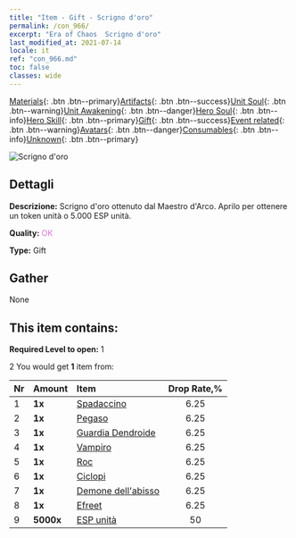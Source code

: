 ```yaml
---
title: "Item - Gift - Scrigno d'oro"
permalink: /con_966/
excerpt: "Era of Chaos  Scrigno d'oro"
last_modified_at: 2021-07-14
locale: it
ref: "con_966.md"
toc: false
classes: wide
---
```

 [Materials](/ItemsIT/){: .btn .btn--primary}[Artifacts](/ItemsIT/Artifacts/){: .btn .btn--success}[Unit Soul](/ItemsIT/UnitSoul/){: .btn .btn--warning}[Unit Awakening](/ItemsIT/UnitAwakening/){: .btn .btn--danger}[Hero Soul](/ItemsIT/HeroSoul/){: .btn .btn--info}[Hero Skill](/ItemsIT/HeroSkill/){: .btn .btn--primary}[Gift](/ItemsIT/Gift/){: .btn .btn--success}[Event related](/ItemsIT/Events/){: .btn .btn--warning}[Avatars](/ItemsIT/Avatars/){: .btn .btn--danger}[Consumables](/ItemsIT/Consumables/){: .btn .btn--info}[Unknown](/ItemsIT/Unknown/){: .btn .btn--primary}

 ![Scrigno d'oro](/images/t/i_50003.png)

## Dettagli
 **Descrizione:** Scrigno d'oro ottenuto dal Maestro d'Arco. Aprilo per ottenere un token unità o 5.000 ESP unità.

 **Quality:** <span style="color: #DA70D6">OK</span>

 **Type:** Gift

## Gather

  None

## This item contains:

 **Required Level to open:** 1

 2 You would get **1** item  from:

  | Nr | Amount |     Item    | Drop Rate,% |
  |:---|:-------|:------------|:---------:|
  | 1 |  **1x** | [Spadaccino](/ItemsIT/unt_193/) | 6.25 | 
  | 2 |  **1x** | [Pegaso](/ItemsIT/unt_202/) | 6.25 | 
  | 3 |  **1x** | [Guardia Dendroide](/ItemsIT/unt_203/) | 6.25 | 
  | 4 |  **1x** | [Vampiro](/ItemsIT/unt_211/) | 6.25 | 
  | 5 |  **1x** | [Roc](/ItemsIT/unt_221/) | 6.25 | 
  | 6 |  **1x** | [Ciclopi](/ItemsIT/unt_222/) | 6.25 | 
  | 7 |  **1x** | [Demone dell'abisso](/ItemsIT/unt_230/) | 6.25 | 
  | 8 |  **1x** | [Efreet](/ItemsIT/unt_231/) | 6.25 | 
  | 9 |  **5000x** | [ESP unità](/ItemsIT/con_902/) | 50 | 

